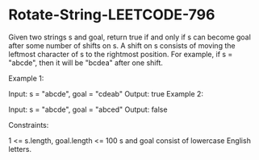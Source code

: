 # Rotate-String-LEETCODE-796
Given two strings s and goal, return true if and only if s can become goal after some number of shifts on s.  A shift on s consists of moving the leftmost character of s to the rightmost position.  For example, if s = "abcde", then it will be "bcdea" after one shift.


Example 1:

Input: s = "abcde", goal = "cdeab"
Output: true
Example 2:

Input: s = "abcde", goal = "abced"
Output: false
 

Constraints:

1 <= s.length, goal.length <= 100
s and goal consist of lowercase English letters.
